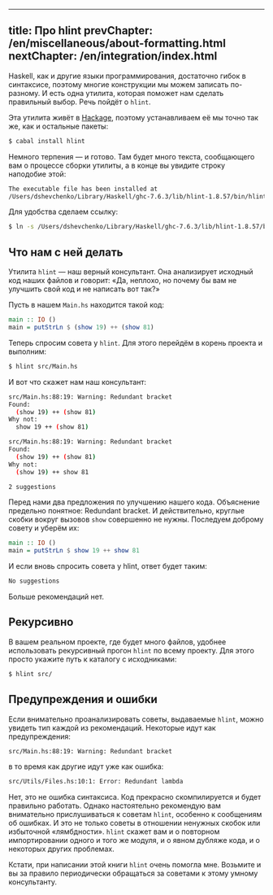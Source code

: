 ----
title: Про hlint
prevChapter: /en/miscellaneous/about-formatting.html
nextChapter: /en/integration/index.html
----

Haskell, как и другие языки программирования, достаточно гибок в синтаксисе, поэтому многие конструкции мы можем записать по-разному. И есть одна утилита, которая поможет нам сделать правильный выбор. Речь пойдёт о `hlint`.

Эта утилита живёт в [Hackage](http://hackage.haskell.org/package/hlint), поэтому устанавливаем её мы точно так же, как и остальные пакеты:

```bash
$ cabal install hlint
```

Немного терпения — и готово. Там будет много текста, сообщающего вам о процессе сборки утилиты, а в конце вы увидите строку наподобие этой:

```bash
The executable file has been installed at
/Users/dshevchenko/Library/Haskell/ghc-7.6.3/lib/hlint-1.8.57/bin/hlint
```

Для удобства сделаем ссылку:

```bash
$ ln -s /Users/dshevchenko/Library/Haskell/ghc-7.6.3/lib/hlint-1.8.57/bin/hlint /usr/local/bin/hlint
```

## Что нам с ней делать

Утилита `hlint` — наш верный консультант. Она анализирует исходный код наших файлов и говорит: «Да, неплохо, но почему бы вам не улучшить свой код и не написать вот так?»

Пусть в нашем `Main.hs` находится такой код:

```haskell
main :: IO ()
main = putStrLn $ (show 19) ++ (show 81)
```

Теперь спросим совета у `hlint`. Для этого перейдём в корень проекта и выполним:
 
```bash
$ hlint src/Main.hs
```

И вот что скажет нам наш консультант:

```bash
src/Main.hs:88:19: Warning: Redundant bracket
Found:
  (show 19) ++ (show 81)
Why not:
  show 19 ++ (show 81)

src/Main.hs:88:19: Warning: Redundant bracket
Found:
  (show 19) ++ (show 81)
Why not:
  (show 19) ++ show 81

2 suggestions
```

Перед нами два предложения по улучшению нашего кода. Объяснение предельно понятное: Redundant bracket. И действительно, круглые скобки вокруг вызовов `show` совершенно не нужны. Последуем доброму совету и уберём их:

```haskell
main :: IO ()
main = putStrLn $ show 19 ++ show 81
```

И если вновь cпросить совета у hlint, ответ будет таким:

```bash
No suggestions
```

Больше рекомендаций нет.

## Рекурсивно

В вашем реальном проекте, где будет много файлов, удобнее использовать рекурсивный прогон `hlint` по всему проекту. Для этого просто укажите путь к каталогу с исходниками:

```bash
$ hlint src/
```

## Предупреждения и ошибки

Если внимательно проанализировать советы, выдаваемые `hlint`, можно увидеть тип каждой из рекомендаций. Некоторые идут как предупреждения:

```bash
src/Main.hs:88:19: Warning: Redundant bracket
```

в то время как другие идут уже как ошибка:

```bash
src/Utils/Files.hs:10:1: Error: Redundant lambda
```

Нет, это не ошибка синтаксиса. Код прекрасно скомпилируется и будет правильно работать. Однако настоятельно рекомендую вам внимательно прислушиваться к советам `hlint`, особенно к сообщениям об ошибках. И это не только советы в отношении ненужных скобок или избыточной «лямбдности». `hlint` скажет вам и о повторном импортировании одного и того же модуля, и о явном дубляже кода, и о некоторых других проблемах.

Кстати, при написании этой книги `hlint` очень помогла мне. Возьмите и вы за правило периодически обращаться за советами к этому умному консультанту.


